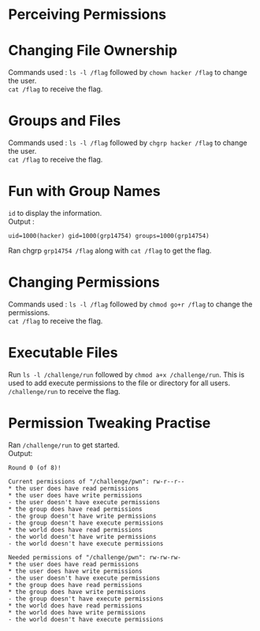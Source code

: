 # Perceiving Permissions

# Changing File Ownership
Commands used : `ls -l /flag` followed by `chown hacker /flag` to change the user.  
`cat /flag` to receive the flag.  

# Groups and Files
Commands used : `ls -l /flag` followed by `chgrp hacker /flag` to change the user.  
`cat /flag` to receive the flag. 

# Fun with Group Names
`id` to display the information.  
Output :
```
uid=1000(hacker) gid=1000(grp14754) groups=1000(grp14754)
```
Ran chgrp `grp14754 /flag` along with `cat /flag` to get the flag.  

# Changing Permissions
Commands used : `ls -l /flag` followed by `chmod go+r /flag` to change the permissions.  
`cat /flag` to receive the flag.  

# Executable Files
Run `ls -l /challenge/run` followed by `chmod a+x /challenge/run`. This is used to add execute permissions to the file or directory for all users.  
`/challenge/run` to receive the flag.  

# Permission Tweaking Practise
Ran `/challenge/run` to get started.  
Output: 
```
Round 0 (of 8)!

Current permissions of "/challenge/pwn": rw-r--r--
* the user does have read permissions
* the user does have write permissions
- the user doesn't have execute permissions
* the group does have read permissions
- the group doesn't have write permissions
- the group doesn't have execute permissions
* the world does have read permissions
- the world doesn't have write permissions
- the world doesn't have execute permissions

Needed permissions of "/challenge/pwn": rw-rw-rw-
* the user does have read permissions
* the user does have write permissions
- the user doesn't have execute permissions
* the group does have read permissions
* the group does have write permissions
- the group doesn't have execute permissions
* the world does have read permissions
* the world does have write permissions
- the world doesn't have execute permissions
```
